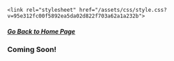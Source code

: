<!DOCTYPE html>
<html lang="en-US">
  <head>
    <meta charset="UTF-8">
    <meta http-equiv="X-UA-Compatible" content="IE=edge">
    <meta name="viewport" content="width=device-width, initial-scale=1">

<!-- Begin Jekyll SEO tag v2.6.1 -->
<title>dianacasanova.github.io</title>
<meta name="generator" content="Jekyll v3.9.0" />
<meta property="og:title" content="dianacasanova.github.io" />
<meta property="og:locale" content="en_US" />
<link rel="canonical" href="https://dianacasanova.github.io/" />
<meta property="og:url" content="https://dianacasanova.github.io/" />
<meta property="og:site_name" content="dianacasanova.github.io" />
<script type="application/ld+json">
{"@type":"WebSite","headline":"dianacasanova.github.io","url":"https://dianacasanova.github.io/","name":"dianacasanova.github.io","@context":"https://schema.org"}</script>
<!-- End Jekyll SEO tag -->

    <link rel="stylesheet" href="/assets/css/style.css?v=95e312fc00f5892ea5da02d822f703a62a1a232b">
  </head>
  <body>
    <div class="container-lg px-3 my-5 markdown-body">
 <H5><a href="https://dianacasanova.github.io/"> Go Back to Home Page </a> </H5>

<H3> Coming Soon! </H3>
    
    
 </div>
    <script src="https://cdnjs.cloudflare.com/ajax/libs/anchor-js/4.1.0/anchor.min.js" integrity="sha256-lZaRhKri35AyJSypXXs4o6OPFTbTmUoltBbDCbdzegg=" crossorigin="anonymous"></script>
    <script>anchors.add();</script>
    
  </body>
</html>
